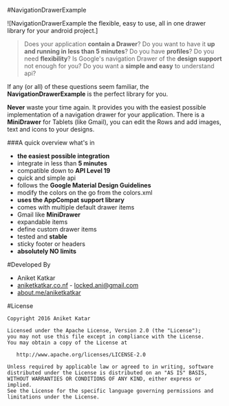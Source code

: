 #NavigationDrawerExample

![NavigationDrawerExample the flexible, easy to use, all in one drawer library for your android project.]

> Does your application **contain a Drawer**? Do you want to have it **up and running in less than 5 minutes**? 
Do you have **profiles**? Do you need **flexibility**? Is Google's navigation Drawer of the **design support** not enough for you? Do you want a **simple and easy** to understand api?

If any (or all) of these questions seem familiar, the **NavigationDrawerExample** is the perfect library for you.

**Never** waste your time again.
It provides you with the easiest possible implementation of a navigation drawer for your application.
There  is a **MiniDrawer** for Tablets (like Gmail), you can edit the Rows and add images, text and icons to your designs.

###A quick overview what's in
- **the easiest possible integration**
- integrate in less than **5 minutes**
- compatible down to **API Level 19**
- quick and simple api
- follows the **Google Material Design Guidelines**
- modify the colors on the go from the colors.xml
- **uses the AppCompat support library**
- comes with multiple default drawer items
- Gmail like **MiniDrawer**
- expandable items
- define custom drawer items
- tested and **stable**
- sticky footer or headers
- **absolutely NO limits**

#Developed By

* Aniket Katkar
 * [aniketkatkar.co.nf](http://aniketkatkar.co.nf) - <locked.ani@gmail.com>
 * [about.me/aniketkatkar](http://about.me/aniketkatkar)


#License

    Copyright 2016 Aniket Katar

    Licensed under the Apache License, Version 2.0 (the "License");
    you may not use this file except in compliance with the License.
    You may obtain a copy of the License at

       http://www.apache.org/licenses/LICENSE-2.0

    Unless required by applicable law or agreed to in writing, software
    distributed under the License is distributed on an "AS IS" BASIS,
    WITHOUT WARRANTIES OR CONDITIONS OF ANY KIND, either express or implied.
    See the License for the specific language governing permissions and
    limitations under the License.